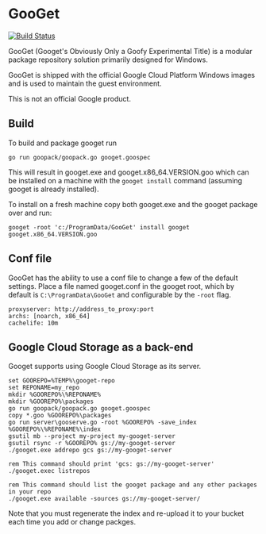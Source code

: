 # GooGet

[![Build Status](https://travis-ci.org/google/googet.svg?branch=master)](https://travis-ci.org/google/googet)

GooGet (Googet's Obviously Only a Goofy Experimental Title) is a modular
package repository solution primarily designed for Windows.

GooGet is shipped with the official Google Cloud Platform Windows images and is
used to maintain the guest environment.

This is not an official Google product.

## Build

To build and package googet run

```
go run goopack/goopack.go googet.goospec
```

This will result in googet.exe and googet.x86_64.VERSION.goo which can be installed on a
machine with the `googet install` command (assuming googet is already
installed).

To install on a fresh machine copy both googet.exe and the googet package
over and run:

```
googet -root 'c:/ProgramData/GooGet' install googet googet.x86_64.VERSION.goo
```

## Conf file

GooGet has the ability to use a conf file to change a few of the default settings.
Place a file named googet.conf in the googet root, which by default is
`C:\ProgramData\GooGet` and configurable by the `-root` flag.


```
proxyserver: http://address_to_proxy:port
archs: [noarch, x86_64]
cachelife: 10m
```

## Google Cloud Storage as a back-end

Googet supports using Google Cloud Storage as its server.

```
set GOOREPO=%TEMP%\googet-repo
set REPONAME=my_repo
mkdir %GOOREPO%\%REPONAME%
mkdir %GOOREPO%\packages
go run goopack/goopack.go googet.goospec
copy *.goo %GOOREPO%\packages
go run server\gooserve.go -root %GOOREPO% -save_index %GOOREPO%\%REPONAME%\index
gsutil mb --project my-project my-googet-server
gsutil rsync -r %GOOREPO% gs://my-googet-server
./googet.exe addrepo gcs gs://my-googet-server

rem This command should print 'gcs: gs://my-googet-server'
./googet.exec listrepos

rem This command should list the googet package and any other packages in your repo
./googet.exe available -sources gs://my-googet-server/

```

Note that you must regenerate the index and re-upload it to your bucket each time
you add or change packges.
